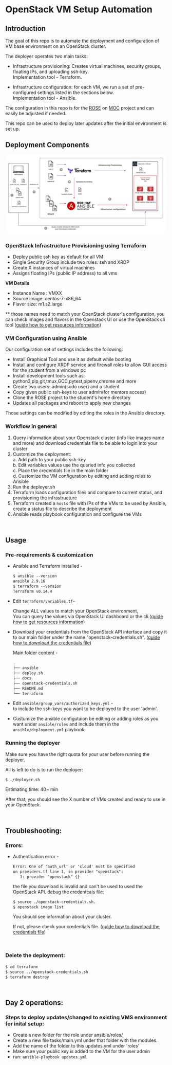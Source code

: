 
# OpenStack VM Setup Automation

## Introduction

The goal of this repo is to automate the deployment and configuration of VM base environment on an OpenStack cluster.

 The deployer operates two main tasks:
  - Infrastructure provisioning: Creates virtual machines, security groups, floating IPs, and uploading ssh-key. \
 Implementation tool - Terraform.

  - Infrastructure configuration: for each VM, we run a set of pre-configured settings listed in the sections below.\
 Implementation tool - Ansible.

The configuration in this repo is for the [ROSE](https://github.com/RedHat-Israel/ROSE) on [MOC](https://massopen.cloud/) project and can easily be adjusted if needed.

This repo can be used to deploy later updates after the initial environment is set up.
<br>

## Deployment Components

![image info](./docs/images/Terraform_Ansible.png)

### OpenStack Infrastructure Provisioning using Terraform
- Deploy public ssh key as default for all VM
- Single Security Group include two rules: ssh and XRDP
- Create X instances of virtual machines
- Assigns floating IPs (public IP address) to all vms

**VM Details**
- Instance Name : VMXX
- Source image: centos-7-x86_64
- Flavor size: m1.s2.large

** those names need to match your OpenStack cluster's configuration, you can check images and flavors in the Openstack UI or use the OpenStack cli tool 
([guide how to get resources information](https://github.com/ipolonsk/openstack-vms-automation/blob/master/docs/get_resources_names.md))

### VM Configuration using Ansible
Our configuration set of settings includes the following:
- Install Graphical Tool and use it as default while booting
- Install and configure XRDP service and firewall roles to allow GUI access for the student from a windows pc
- Install development tools such as: python3,pip,git,tmux,GCC,pytest,pipenv,chrome and more
- Create two users: admin(sudo user) and a student
- Copy given public ssh-keys to user admin(for mentors access)
- Clone the ROSE project to the student's home directory
- Updates all packages and reboot to apply new changes

Those settings can be modified by editing the roles in the Ansible directory.

### Workflow in general 
1. Query information about your Openstack cluster (info like images name and more) and download credentials file to be able to login into your cluster 
2. Customize the deployment:\
   a. Add path to your public ssh-key\
   b. Edit variables values use the queried info you collected\
   c. Place the credentials file in the main folder\
   d. Customize the VM configuration by editing and adding roles to Ansible
 3. Run the deployer.sh
 4. Terraform loads configuration files and compare to current status, and provisioning the infrastructure
 5. Terraform created a `hosts` file with IPs of the VMs to be used by Ansible, create a status file to describe the deployment
 6. Ansible reads playbook configuration and configure the VMs
 
<br>

## Usage

### Pre-requirements & customization

- Ansible and Terraform installed -
   ```
   $ ansible --version
   ansible 2.9.16
   $ terraform --version
   Terraform v0.14.4
   ```
   
- Edit `terraform/variables.tf`-

   Change ALL values to match your OpenStack environment,\
   You can query the values via OpenStack UI dashboard or the cli.([guide how to get resources information](https://github.com/ipolonsk/openstack-vms-automation/blob/master/docs/get_resources_names.md))
 
- Download your credentials from the OpenStack API interface and copy it to our main folder under the name "openstack-credentials.sh". 
([guide how to download the credentials file](https://github.com/ipolonsk/openstack-vms-automation/blob/master/docs/get_credentials_file.md))

   Main folder content -
   ```
   .
   ├── ansible
   ├── deploy.sh
   ├── docs
   ├── openstack-credentials.sh
   ├── README.md
   └── terraform
   ```

- Edit `ansible/group_vars/authorized_keys.yml` - \
to include the ssh-keys you want to be deployed to the user 'admin'.

- Custumize the ansible configutaion be editing or adding roles as you want under `ansible/roles`
and include them in the `ansible/deployment.yml` playbook.

### Running the deployer

Make sure you have the right quota for your user before running the deployer.

All is left to do is to run the deployer:
```
$ ./deployer.sh
```
Estimating time: 40~ min

After that, you should see the X number of VMs created and ready to use in your OpenStack.

<br>

## Troubleshooting:
### Errors:
-  Authentication error - 
   ```
   Error: One of 'auth_url' or 'cloud' must be specified
   on providers.tf line 1, in provider "openstack":
      1: provider "openstack" {}
   ```
   the file you download is invalid and can't be used to used the OpenStack API.
   debug the credentcals file:
   ```
   $ source ./openstack-credentials.sh.
   $ openstack image list
   ```
   You should see information about your cluster.

   If not, please check your credentials file. ([guide how to download the credentials file](https://github.com/ipolonsk/openstack-vms-automation/blob/master/docs/get_credentials_file.md))
<br>

### Delete the deployment:
```
$ cd terraform
$ source ../openstack-credentials.sh
$ terraform destroy
```
<br>

## Day 2 operations:

### Steps to deploy updates/changed to existing VMS environment for inital setup:
- Create a new folder for the role under ansible/roles/
- Create a new file tasks/main.yml under that folder with the modules.
- Add the name of the folder to this updates.yml under 'roles'
- Make sure your public key is added to the VM for the user admin
- run: `ansible-playbook updates.yml`
